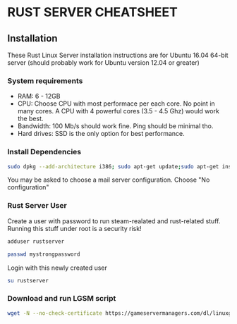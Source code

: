 # RUST SERVER CHEATSHEET

## Installation

These Rust Linux Server installation instructions are for Ubuntu 16.04 64-bit server (should probably work for Ubuntu version 12.04 or greater)

### System requirements
* RAM: 6 - 12GB
* CPU: Choose CPU with most performace per each core. No point in many cores. A CPU with 4 powerful cores (3.5 - 4.5 Ghz) would work the best.
* Bandwidth: 100 Mb/s should work fine. Ping should be minimal tho.
* Hard drives: SSD is the only option for best performance.

### Install Dependencies
```bash
sudo dpkg --add-architecture i386; sudo apt-get update;sudo apt-get install mailutils postfix curl wget file bzip2 gzip unzip bsdmainutils python util-linux ca-certificates binutils bc tmux lib32gcc1 libstdc++6 libstdc++6:i386 lib32z1
```
You may be asked to choose a mail server configuration. Choose "No configuration"

### Rust Server User
Create a user with password to run steam-realated and rust-related stuff. Running this stuff under root is a security risk!
```bash
adduser rustserver
```
```bash
passwd mystrongpassword
```
Login with this newly created user
```bash
su rustserver
```
### Download and run LGSM script
```bash
wget -N --no-check-certificate https://gameservermanagers.com/dl/linuxgsm.sh && chmod +x linuxgsm.sh && bash linuxgsm.sh rustserver
```


















